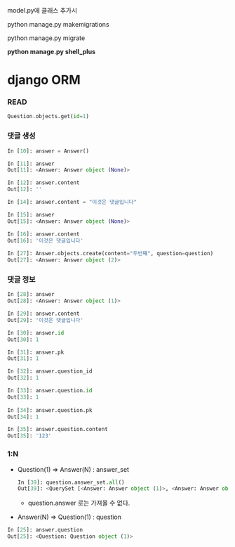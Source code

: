model.py에 클래스 추가시  

python manage.py makemigrations

python manage.py migrate



**python manage.py shell_plus**



# django ORM

### READ

```python
Question.objects.get(id=1)
```



### 댓글 생성

```python
In [10]: answer = Answer()

In [11]: answer
Out[11]: <Answer: Answer object (None)>

In [12]: answer.content
Out[12]: ''

In [14]: answer.content = "이것은 댓글입니다"

In [15]: answer
Out[15]: <Answer: Answer object (None)>

In [16]: answer.content
Out[16]: '이것은 댓글입니다'
    
In [27]: Answer.objects.create(content="두번쨰", question=question)
Out[27]: <Answer: Answer object (2)>
```



### 댓글 정보

```python
In [28]: answer
Out[28]: <Answer: Answer object (1)>

In [29]: answer.content
Out[29]: '이것은 댓글입니다'

In [30]: answer.id
Out[30]: 1

In [31]: answer.pk
Out[31]: 1

In [32]: answer.question_id
Out[32]: 1

In [33]: answer.question.id
Out[33]: 1
   
In [34]: answer.question.pk
Out[34]: 1

In [35]: answer.question.content
Out[35]: '123'

```



### 1:N

- Question(1) => Answer(N) : answer_set

  ```python
  In [39]: question.answer_set.all()
  Out[39]: <QuerySet [<Answer: Answer object (1)>, <Answer: Answer object (2)>]>
  ```

  - question.answer 로는 가져올 수 없다.

- Answer(N) => Question(1) : question

```python
In [25]: answer.question
Out[25]: <Question: Question object (1)>
```















